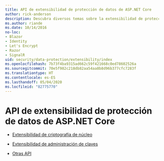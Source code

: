 ```yaml
---
title: API de extensibilidad de protección de datos de ASP.NET Core
author: rick-anderson
description: Descubra diversos temas sobre la extensibilidad de protección de datos de ASP.NET Core.
ms.author: riande
ms.date: 10/14/2016
no-loc:
- Blazor
- Identity
- Let's Encrypt
- Razor
- SignalR
uid: security/data-protection/extensibility/index
ms.openlocfilehash: 7b73f4ba9315ad662c59f421668c0ed78602526a
ms.sourcegitcommit: 70e5f982c218db82aa54aa8b8d96b377cfc7283f
ms.translationtype: HT
ms.contentlocale: es-ES
ms.lasthandoff: 05/04/2020
ms.locfileid: "82775770"
---
```

# <a name="aspnet-core-data-protection-extensibility-apis"></a>API de extensibilidad de protección de datos de ASP.NET Core

* [Extensibilidad de criptografía de núcleo](xref:security/data-protection/extensibility/core-crypto)

* [Extensibilidad de administración de claves](xref:security/data-protection/extensibility/key-management)

* [Otras API](xref:security/data-protection/extensibility/misc-apis)

